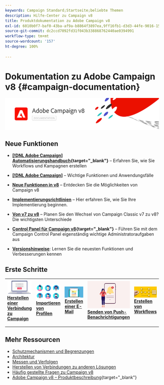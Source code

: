 ```yaml
---
keywords: Campaign Standard;Startseite;beliebte Themen
description: Hilfe-Center zu Campaign v8
title: Produktdokumentation zu Adobe Campaign v8
exl-id: 6010b0f7-baf0-43ba-af9a-b8864f3897ea,9ff16fb1-d3d3-44fe-9016-15abffdbc74e
source-git-commit: dc2ccd7092fd31f043b338868762440ae0394991
workflow-type: tm+mt
source-wordcount: '157'
ht-degree: 100%

---
```


# Dokumentation zu Adobe Campaign v8 {#campaign-documentation}

![](assets/banner-documentationv8.png)

## Neue Funktionen

* **[[!DNL Adobe Campaign] Automatisierungshandbuch](https://experienceleague.adobe.com/docs/campaign/automation/home.html?lang=de){target="_blank"}** – Erfahren Sie, wie Sie Workflows und Kampagnen erstellen

* **[ [!DNL Adobe Campaign]](start/get-started.md)** – Wichtige Funktionen und Anwendungsfälle

* **[Neue Funktionen in v8](start/whats-new.md)** – Entdecken Sie die Möglichkeiten von Campaign v8

* **[Implementierungsrichtlinien](start/implement.md)** – Hier erfahren Sie, wie Sie Ihre Implementierung beginnen.

* **[Von v7 zu v8](start/v7-to-v8.md)** – Planen Sie den Wechsel von Campaign Classic v7 zu v8? Die wichtigsten Unterschiede

* **[Control Panel für Campaign v8](https://experienceleague.adobe.com/docs/control-panel/using/discover-control-panel/key-features.html?lang=de){target="_blank"}** – Führen Sie mit dem Campaign Control Panel eigenständig wichtige Administratoraufgaben aus

* **[Versionshinweise](start/release-notes.md)**: Lernen Sie die neuesten Funktionen und Verbesserungen kennen


## Erste Schritte


<table style="table-layout:fixed"><tr style="border: 0;">
<td>
<a href="start/connect.md">
<img alt="Herstellen einer Verbindung zu Campaign v8" src="start/assets/do-not-localize/login.jpeg">
</a>
<div><a href="start/connect.md"><strong>Herstellen einer Verbindung zu Campaign</strong>
</div>
<p>
</td>
<td>
<a href="start/import.md">
<img alt="Importieren von Profilen" src="start/assets/do-not-localize/profiles.jpeg">
</a>
<div>
<a href="start/import.md"><strong>Importieren von Profilen</strong></a>
</div>
<p>
</td>
<td>
<a href="start/create-message.md">
<img alt="Erstellen einer E-Mail" src="start/assets/do-not-localize/email-design.jpeg">
</a>
<div>
<a href="start/create-message.md"><strong>Erstellen einer E-Mail</strong></a>
</div>
<p></td>
<td>
<a href="send/push.md">
<img alt="Senden von Push-Benachrichtigungen" src="start/assets/do-not-localize/push-send.jpeg">
</a>
<div>
<a href="send/push.md"><strong>Senden von Push-Benachrichtigungen</strong></a>
</div>
<p>
</td>
<td>
<a href="../automation/workflow/about-workflows.md">
<img alt="Erstellen von Kampagnen" src="start/assets/do-not-localize/workflow.jpeg">
</a>
<div>
<a href="../automation/workflow/about-workflows.md"><strong>Erstellen von Workflows</strong></a>
</div>
<p>
</td>
</tr></table>


## Mehr Ressourcen

* [Schutzmechanismen und Begrenzungen](start/ac-guardrails.md)
* [Architektur](architecture/architecture.md)
* [Messen und Verfolgen](reporting/gs-reporting.md)
* [Herstellen von Verbindungen zu anderen Lösungen](connect/integration.md)
* [Häufig gestellte Fragen zu Campaign v8](start/campaign-faq.md)
* [Adobe Campaign v8 – Produktbeschreibung](https://helpx.adobe.com/de/legal/product-descriptions/adobe-campaign-managed-cloud-services.html){target="_blank"}
